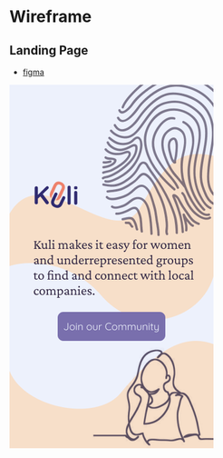 # Wireframe

## Landing Page

- [figma](https://www.figma.com/file/JsIj0HOit3xMWroqWDXFwt/kuli?node-id=44%3A2)

![Landing Page](../assets/Landing%20page%20-%201st%20draft-%20Android%20Small%20-%201.png)
